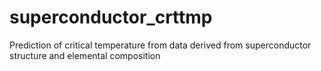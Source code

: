 # superconductor_crttmp
Prediction of critical temperature from data derived from superconductor structure and elemental composition

